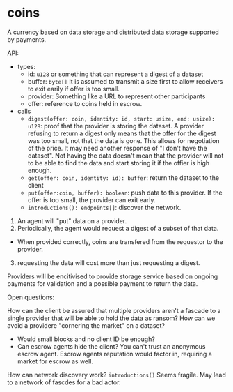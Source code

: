 # coins
A currency based on data storage and distributed data storage supported by payments.

API:
* types: 
  * id: ```u128``` or something that can represent a digest of a dataset
  * buffer: ```byte[]``` It is assumed to transmit a size first to allow receivers to exit earily if offer is too small.
  * provider: Something like a URL to represent other participants
  * offer: reference to coins held in escrow.
* calls
  * ```digest(offer: coin, identity: id, start: usize, end: usize): u128```: proof that the provider is storing the dataset.  A provider refusing to return a digest only means that the offer for the digest was too small, not that the data is gone.  This allows for negotiation of the price.  It may need another response of "I don't have the dataset". Not having the data doesn't mean that the provider will not to be able to find the data and start storing it if the offier is high enough.
  * ```get(offer: coin, identity: id): buffer```: return the dataset to the client
  * ```put(offer:coin, buffer): boolean```: push data to this provider.  If the offer is too small, the provider can exit early.
  * ```introductions(): endpoints[]```: discover the network.

1. An agent will "put" data on a provider.
2. Periodically, the agent would request a digest of a subset of that data.
  * When provided correctly, coins are transfered from the requestor to the provider.
3. requesting the data will cost more than just requesting a digest.

Providers will be encitivised to provide storage service based on ongoing payments for validation and a possible payment to return the data.

Open questions:

How can the client be assured that multiple providers aren't a fascade to a single provider that will be able to hold the data as ransom?  How can we avoid a providere "cornering the market" on a dataset?  
* Would small blocks and no client ID be enough?
* Can escrow agents hide the client?  You can't trust an anonymous escrow agent.  Escrow agents reputation would factor in, requiring a market for escrow as well.

How can network discovery work?  ```introductions()``` Seems fragile.  May lead to a network of fascdes for a bad actor.
